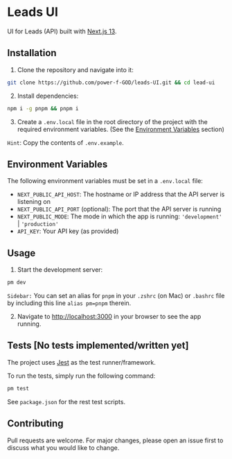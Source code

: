 # Leads UI

UI for Leads (API) built with [Next.js 13](https://nextjs.org/).

## Installation

1. Clone the repository and navigate into it:

```zsh
git clone https://github.com/power-f-GOD/leads-UI.git && cd lead-ui
```

2. Install dependencies:

```zsh
npm i -g pnpm && pnpm i
```

3. Create a `.env.local` file in the root directory of the project with the required environment variables. (See the [Environment Variables](#environment-variables) section)

`Hint`: Copy the contents of `.env.example`.

## Environment Variables

The following environment variables must be set in a `.env.local` file:

- `NEXT_PUBLIC_API_HOST`: The hostname or IP address that the API server is listening on
- `NEXT_PUBLIC_API_PORT` (optional): The port that the API server is running
- `NEXT_PUBLIC_MODE`: The mode in which the app is running: `'development'` | `'production'`
- `API_KEY`: Your API key (as provided)

## Usage

1. Start the development server:

```zsh
pm dev
```

`Sidebar:` You can set an alias for `pnpm` in your `.zshrc` (on Mac) or `.bashrc` file by including this line `alias pm=pnpm` therein.

2. Navigate to [http://localhost:3000](http://localhost:3000) in your browser to see the app running.

## Tests \[No tests implemented/written yet\]

The project uses [Jest](https://jestjs.io/) as the test runner/framework.

To run the tests, simply run the following command:

```zsh
pm test
```

See `package.json` for the rest test scripts.

## Contributing

Pull requests are welcome. For major changes, please open an issue first to discuss what you would like to change.
